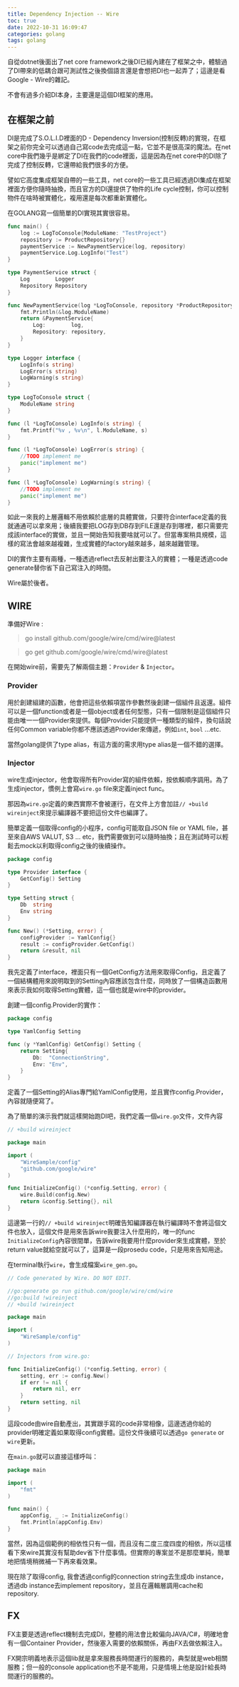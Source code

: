```yaml
---
title: Dependency Injection -- Wire
toc: true
date: 2022-10-31 16:09:47
categories: golang
tags: golang
---
```


自從dotnet後面出了net core framework之後DI已經內建在了框架之中，體驗過了DI帶來的低耦合跟可測試性之後換個語言還是會想把DI也一起弄了；這邊是看Google - Wire的雜記。

不會有過多介紹DI本身，主要還是這個DI框架的應用。

<!-- more -->


## 在框架之前

DI是完成了S.O.L.I.D裡面的D - Dependency Inversion(控制反轉)的實現，在框架之前你完全可以透過自己寫code去完成這一點，它並不是很高深的魔法。在net core中我們幾乎是綁定了DI在我們的code裡面，這是因為在net core中的DI除了完成了控制反轉，它還帶給我們很多的方便。

譬如它高度集成框架自帶的一些工具，net core的一些工具已經透過DI集成在框架裡面方便你隨時抽換，而且官方的DI還提供了物件的Life cycle控制，你可以控制物件在啥時被實體化，複用還是每次都重新實體化。

在GOLANG寫一個簡單的DI實現其實很容易。

```go
func main() {
	log := LogToConsole{ModuleName: "TestProject"}
	repository := ProductRepository{}
	paymentService := NewPaymentService(log, repository)
	paymentService.Log.LogInfo("Test")
}

type PaymentService struct {
	Log        Logger
	Repository Repository
}

func NewPaymentService(log *LogToConsole, repository *ProductRepository) *PaymentService {
	fmt.Println(&log.ModuleName)
	return &PaymentService{
		Log:        log,
		Repository: repository,
	}
}

type Logger interface {
	LogInfo(s string)
	LogError(s string)
	LogWarning(s string)
}

type LogToConsole struct {
	ModuleName string
}

func (l *LogToConsole) LogInfo(s string) {
	fmt.Printf("%v , %v\n", l.ModuleName, s)
}

func (l *LogToConsole) LogError(s string) {
	//TODO implement me
	panic("implement me")
}

func (l *LogToConsole) LogWarning(s string) {
	//TODO implement me
	panic("implement me")
}
```

如此一來我的上層邏輯不用依賴於底層的具體實做，只要符合interface定義的我就通通可以拿來用；後續我要把LOG存到DB存到FILE還是存到哪裡，都只需要完成該interface的實做，並且一開始告知我要啥就可以了。但當專案稍具規模，這樣的寫法會越來越複雜，生成實體的factory越來越多，越來越難管理。

DI的實作主要有兩種，一種透過reflect去反射出要注入的實體；一種是透過code generate替你省下自己寫注入的時間。

Wire屬於後者。

## WIRE

準備好Wire :

> go install github.com/google/wire/cmd/wire@latest

> go get github.com/google/wire/cmd/wire@latest

在開始wire前，需要先了解兩個主題：`Provider` & `Injector`。

### Provider

用於創建組建的函數，他會把這些依賴項當作參數然後創建一個組件且返還。組件可以是一個function或者是一個object或者任何型態，只有一個限制是這個組件只能由唯一一個Provider來提供。每個Provider只能提供一種類型的組件，換句話說任何Common variable你都不應該透過Provider來傳遞，例如`int`, `bool` ...etc.

當然golang提供了type alias，有這方面的需求用type alias是一個不錯的選擇。

### Injector

wire生成injector，他會取得所有Provider寫的組件依賴，按依賴順序調用。為了生成injector，慣例上會寫`wire.go` file來定義inject func。

那因為`wire.go`定義的東西實際不會被運行，在文件上方會加註`// +build wireinject`來提示編譯器不要把這份文件也編譯了。

簡單定義一個取得config的小程序，config可能取自JSON file or YAML file，甚至來自AWS VALUT, S3 ... etc，我們需要做到可以隨時抽換；且在測試時可以輕鬆去mock以利取得config之後的後續操作。

```go
package config

type Provider interface {
	GetConfig() Setting
}

type Setting struct {
	Db  string
	Env string
}

func New() (*Setting, error) {
	configProvider := YamlConfig{}
	result := configProvider.GetConfig()
	return &result, nil
}
```

我先定義了interface，裡面只有一個GetConfig方法用來取得Config，且定義了一個結構體用來說明取到的Setting內容應該包含什麼，同時放了一個構造函數用來表示我如何取得Setting實體，這一個也就是wire中的provider。

創建一個config.Provider的實作：

```go
package config

type YamlConfig Setting

func (y *YamlConfig) GetConfig() Setting {
	return Setting{
		Db:  "ConnectionString",
		Env: "Env",
	}
}
```

定義了一個Setting的Alias專門給YamlConfig使用，並且實作config.Provider，內容就隨便寫了。

為了簡單的演示我們就這樣開始跑DI吧，我們定義一個`wire.go`文件，文件內容

```go
// +build wireinject

package main

import (
	"WireSample/config"
	"github.com/google/wire"
)

func InitializeConfig() (*config.Setting, error) {
	wire.Build(config.New)
	return &config.Setting{}, nil
}

```

這邊第一行的`// +build wireinject`明確告知編譯器在執行編譯時不會將這個文件也放入，這個文件是用來告訴wire我要注入什麼用的，唯一的func `InitializeConfig`內容很間單，告訴wire我要用什麼provider來生成實體，至於return value就給空就可以了，這算是一段prosedu code，只是用來告知用途。

在terminal執行`wire`，會生成檔案`wire_gen.go`。

```go
// Code generated by Wire. DO NOT EDIT.

//go:generate go run github.com/google/wire/cmd/wire
//go:build !wireinject
// +build !wireinject

package main

import (
	"WireSample/config"
)

// Injectors from wire.go:

func InitializeConfig() (*config.Setting, error) {
	setting, err := config.New()
	if err != nil {
		return nil, err
	}
	return setting, nil
}
```

這段code由wire自動產出，其實跟手寫的code非常相像，這邊透過你給的provider明確定義如果取得config實體。這份文件後續可以透過`go generate` or `wire`更新。

在`main.go`就可以直接這樣呼叫：

```go
package main

import (
	"fmt"
)

func main() {
	appConfig, _ := InitializeConfig()
	fmt.Println(appConfig.Env)
}
```

當然，因為這個範例的相依性只有一個，而且沒有二度三度四度的相依，所以這樣看下來wire其實沒有幫助dev省下什麼事情。但實際的專案並不是那麼單純，簡單地把情境稍微補一下再來看效果。

現在除了取得config, 我會透過config的connection string去生成db instance，透過db instance去implement repository，並且在邏輯層調用cache和repository.




## FX

FX主要是透過reflect機制去完成DI，整體的用法會比較偏向JAVA/C#，明確地會有一個Container Provider，然後塞入需要的依賴關係，再由FX去做依賴注入。

FX開宗明義地表示這個lib就是拿來服務長時間運行的服務的，典型就是web相關服務；但一般的console application也不是不能用，只是情境上他是設計給長時間運行的服務的。